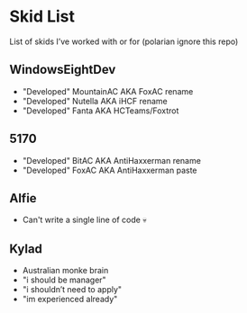 # Skid List
List of skids I’ve worked with or for
(polarian ignore this repo)

## WindowsEightDev
- "Developed" MountainAC AKA FoxAC rename
- "Developed" Nutella AKA iHCF rename
- "Developed" Fanta AKA HCTeams/Foxtrot

## 5170
- "Developed" BitAC AKA AntiHaxxerman rename
- "Developed" FoxAC AKA AntiHaxxerman paste

## Alfie
- Can't write a single line of code :skull:

## Kylad
- Australian monke brain
- "i should be manager"
- "i shouldn’t need to apply"
- "im experienced already"
